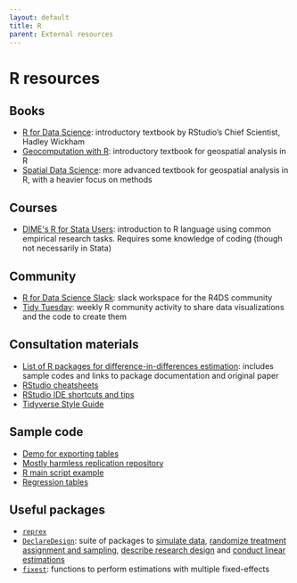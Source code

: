 ```yaml
---
layout: default
title: R
parent: External resources
---
```


# R resources

## Books
- [R for Data Science](https://r4ds.had.co.nz/): introductory textbook by RStudio’s Chief Scientist, Hadley Wickham 
- [Geocomputation with R](https://geocompr.robinlovelace.net/): introductory textbook for geospatial analysis in R
- [Spatial Data Science](https://r-spatial.org/book/): more advanced textbook for geospatial analysis in R, with a heavier focus on methods 

## Courses
- [DIME's R for Stata Users](https://osf.io/86g3b/): introduction to R language using common empirical research tasks. Requires some knowledge of coding (though not necessarily in Stata)

## Community
- [R for Data Science Slack](https://rfordatascience.slack.com/join/shared_invite/zt-1iyj4txaa-x4u8g29zKStGnhPU3lKZwQ#/shared-invite/email): slack workspace for the R4DS community
- [Tidy Tuesday](https://twitter.com/hashtag/TidyTuesday?src=hashtag_click): weekly R community activity to share data visualizations and the code to create them

## Consultation materials
- [List of R packages for difference-in-differences estimation](https://asjadnaqvi.github.io/DiD/docs/02_R/): includes sample codes and links to package documentation and original paper
- [RStudio cheatsheets](https://www.rstudio.com/resources/cheatsheets/)
- [RStudio IDE shortcuts and tips](https://appsilon.com/rstudio-shortcuts-and-tips/)
- [Tidyverse Style Guide](https://style.tidyverse.org/)

## Sample code
- [Demo for exporting tables](https://github.com/RRMaximiliano/r-latex-tables-sum-stats)
- [Mostly harmless replication repository](https://github.com/vikjam/mostly-harmless-replication)
- [R main script example](https://github.com/worldbank/geolocation-twitter-urban-planning/blob/main/datawork/_master.R)
- [Regression tables](https://evalsp20.classes.andrewheiss.com/reference/regtables/)

## Useful packages
- [`reprex`](https://reprex.tidyverse.org/)
- [`DeclareDesign`](https://declaredesign.org/getting-started.html): suite of packages to [simulate data](https://declaredesign.org/r/fabricatr/), [randomize treatment assignment and sampling](https://declaredesign.org/r/randomizr/), [describe research design](https://declaredesign.org/r/declaredesign/) and [conduct linear estimations](https://declaredesign.org/r/estimatr/)
- [`fixest`](https://lrberge.github.io/fixest/): functions to perform estimations with multiple fixed-effects
